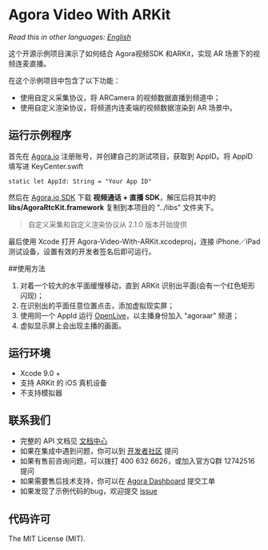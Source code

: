 # Agora Video With ARKit

*Read this in other languages: [English](README.md)*

这个开源示例项目演示了如何结合 Agora视频SDK 和ARKit，实现 AR 场景下的视频连麦直播。

在这个示例项目中包含了以下功能：

- 使用自定义采集协议，将 ARCamera 的视频数据直播到频道中；
- 使用自定义渲染协议，将频道内连麦端的视频数据渲染到 AR 场景中。

## 运行示例程序
首先在 [Agora.io](https://dashboard.agora.io/cn/signup/) 注册账号，并创建自己的测试项目，获取到 AppID。将 AppID 填写进 KeyCenter.swift

```
static let AppId: String = "Your App ID"
```

然后在 [Agora.io SDK](https://docs.agora.io/cn/Agora%20Platform/downloads) 下载 **视频通话 + 直播 SDK**，解压后将其中的 **libs/AgoraRtcKit.framework** 复制到本项目的 "../libs" 文件夹下。

> 自定义采集和自定义渲染协议从 2.1.0 版本开始提供

最后使用 Xcode 打开 Agora-Video-With-ARKit.xcodeproj，连接 iPhone／iPad 测试设备，设置有效的开发者签名后即可运行。

##使用方法
1. 对着一个较大的水平面缓慢移动，直到 ARKit 识别出平面(会有一个红色矩形闪现)；
2. 在识别出的平面任意位置点击，添加虚拟现实屏；
3. 使用同一个 AppId 运行 [OpenLive](https://github.com/AgoraIO/OpenLive-iOS)，以主播身份加入 "agoraar" 频道；
4. 虚拟显示屏上会出现主播的画面。

## 运行环境
* Xcode 9.0 +
* 支持 ARKit 的 iOS 真机设备
* 不支持模拟器

## 联系我们

- 完整的 API 文档见 [文档中心](https://docs.agora.io/cn/)
- 如果在集成中遇到问题，你可以到 [开发者社区](https://dev.agora.io/cn/) 提问
- 如果有售前咨询问题，可以拨打 400 632 6626，或加入官方Q群 12742516 提问
- 如果需要售后技术支持，你可以在 [Agora Dashboard](https://dashboard.agora.io) 提交工单
- 如果发现了示例代码的bug，欢迎提交 [issue](https://github.com/AgoraIO/Agora-Video-With-ARKit/issues)

## 代码许可

The MIT License (MIT).

